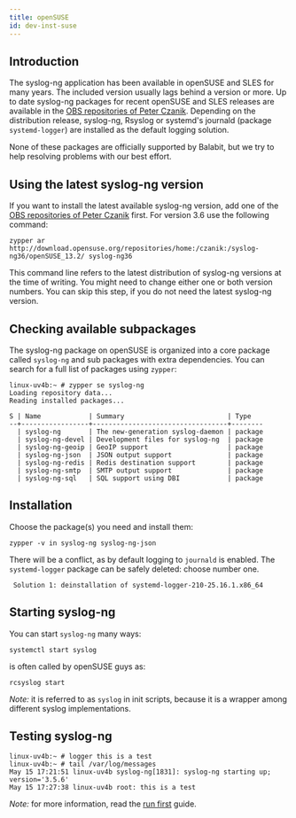 ```yaml
---
title: openSUSE
id: dev-inst-suse
---
```


## Introduction

The syslog-ng application has been available in openSUSE and SLES for many years. The included version usually lags behind a version or more. Up to date syslog-ng packages for recent openSUSE and SLES releases are available in the [OBS repositories of Peter Czanik](https://build.opensuse.org/project/subprojects/home:czanik). Depending on the distribution release, syslog-ng, Rsyslog or systemd's journald (package `systemd-logger`) are installed as the default logging solution.

None of these packages are officially supported by Balabit, but we try to help resolving problems with our best effort.

## Using the latest syslog-ng version

If you want to install the latest available syslog-ng version, add one of the [OBS repositories of Peter Czanik](https://build.opensuse.org/project/subprojects/home:czanik) first. For version 3.6 use the following command:

```shell
zypper ar http://download.opensuse.org/repositories/home:/czanik:/syslog-ng36/openSUSE_13.2/ syslog-ng36
```

This command line refers to the latest distribution of syslog-ng versions at the time of writing. You might need to change either one or both version numbers. You can skip this step, if you do not need the latest syslog-ng version.

## Checking available subpackages

The syslog-ng package on openSUSE is organized into a core package called `syslog-ng` and sub packages with extra dependencies. You can search for a full list of packages using `zypper`:

```shell
linux-uv4b:~ # zypper se syslog-ng
Loading repository data...
Reading installed packages...

S | Name            | Summary                          | Type   
--+-----------------+----------------------------------+--------
  | syslog-ng       | The new-generation syslog-daemon | package
  | syslog-ng-devel | Development files for syslog-ng  | package
  | syslog-ng-geoip | GeoIP support                    | package
  | syslog-ng-json  | JSON output support              | package
  | syslog-ng-redis | Redis destination support        | package
  | syslog-ng-smtp  | SMTP output support              | package
  | syslog-ng-sql   | SQL support using DBI            | package
```

## Installation

Choose the package(s) you need and install them:

```shell
zypper -v in syslog-ng syslog-ng-json
```

There will be a conflict, as by default logging to `journald` is enabled. The `systemd-logger` package can be safely deleted: choose number one.

```shell
 Solution 1: deinstallation of systemd-logger-210-25.16.1.x86_64
```

## Starting syslog-ng

You can start `syslog-ng` many ways:

```shell
systemctl start syslog
```

is often called by openSUSE guys as:

```shell
rcsyslog start
```

_Note:_ it is referred to as `syslog` in init scripts, because it is a wrapper among different syslog implementations.

## Testing syslog-ng

```shell
linux-uv4b:~ # logger this is a test
linux-uv4b:~ # tail /var/log/messages 
May 15 17:21:51 linux-uv4b syslog-ng[1831]: syslog-ng starting up; version='3.5.6'
May 15 17:27:38 linux-uv4b root: this is a test
```

_Note:_ for more information, read the [run first](https://github.com/syslog-ng/doc/blob/develop/pages/dev-guide/chapter_\_0/chapters/chapter\_2/README.md) guide.
